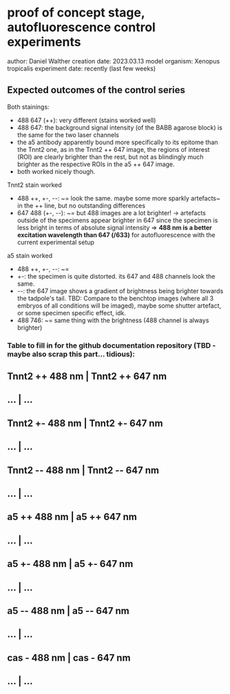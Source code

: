 # proof of concept stage, autofluorescence control experiments

author: Daniel Walther
creation date: 2023.03.13
model organism: Xenopus tropicalis
experiment date: recently (last few weeks)

## Expected outcomes of the control series

Both stainings:
- 488 647 (++): very different (stains worked well)
- 488 647: the background signal intensity (of the BABB agarose block) is the same for the two laser channels
- the a5 antibody apparently bound more specifically to its epitome than the Tnnt2 one, as in the Tnnt2 ++ 647 image, the regions of interest (ROI) are clearly brighter than the rest, but not as blindingly much brighter as the respective ROIs in the a5 ++ 647 image.
 - both worked nicely though.

Tnnt2 stain worked
- 488 ++, +-, --: ~= look the same. maybe some more sparkly artefacts~ in the ++ line, but no outstanding differences
- 647 488 (+-, --): ~= but 488 images are a lot brighter!
 -> artefacts outside of the specimens appear brighter in 647 since the specimen is less bright in terms of absolute signal intensity
 => **488 nm is a better excitation wavelength than 647 (/633)** for autofluorescence with the current experimental setup

a5 stain worked
- 488 ++, +-, --: ~=
 - +-: the specimen is quite distorted. its 647 and 488 channels look the same.
 - --: the 647 image shows a gradient of brightness being brighter towards the tadpole's tail. TBD: Compare to the benchtop images (where all 3 embryos of all conditions will be imaged), maybe some shutter artefact, or some specimen specific effect, idk.
- 488 746: ~= same thing with the brightness (488 channel is always brighter)




### Table to fill in for the github documentation repository (TBD - maybe also scrap this part... tidious):

Tnnt2 ++ 488 nm			| Tnnt2 ++ 647 nm		
----------------------------------------------------------------
... | ...
----------------------------------------------------------------
Tnnt2 +- 488 nm			| Tnnt2 +- 647 nm		
----------------------------------------------------------------
... | ...
----------------------------------------------------------------
Tnnt2 -- 488 nm			| Tnnt2 -- 647 nm		
----------------------------------------------------------------
... | ...
----------------------------------------------------------------
a5 ++ 488 nm			| a5 ++ 647 nm			
----------------------------------------------------------------
... | ...
----------------------------------------------------------------
a5 +- 488 nm			| a5 +- 647 nm			
----------------------------------------------------------------
... | ...
----------------------------------------------------------------
a5 -- 488 nm			| a5 -- 647 nm			
----------------------------------------------------------------
... | ...
----------------------------------------------------------------
cas - 488 nm			| cas - 647 nm			
----------------------------------------------------------------
... | ...
----------------------------------------------------------------

